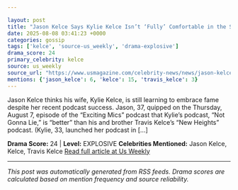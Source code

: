 ```yaml
---

layout: post
title: "Jason Kelce Says Kylie Kelce Isn’t ‘Fully’ Comfortable in the Spotlight"""
date: 2025-08-08 03:41:23 +0000
categories: gossip
tags: ['kelce', 'source-us_weekly', 'drama-explosive']
drama_score: 24
primary_celebrity: kelce
source: us_weekly
source_url: "https://www.usmagazine.com/celebrity-news/news/jason-kelce-reveals-kylie-kelce-isnt-fully-comfortable-with-fame/"""
mentions: {'jason_kelce': 6, 'kelce': 15, 'travis_kelce': 3}
---
```


Jason Kelce thinks his wife, Kylie Kelce, is still learning to embrace fame despite her recent podcast success. Jason, 37, quipped on the Thursday, August 7, episode of the “Exciting Mics” podcast that Kylie’s podcast, “Not Gonna Lie,” is “better” than his and brother Travis Kelce’s “New Heights” podcast. (Kylie, 33, launched her podcast in […]

**Drama Score:** 24 | **Level:** EXPLOSIVE **Celebrities Mentioned:** Jason Kelce, Kelce, Travis Kelce [Read full article at Us Weekly](https://www.usmagazine.com/celebrity-news/news/jason-kelce-reveals-kylie-kelce-isnt-fully-comfortable-with-fame/)

---

*This post was automatically generated from RSS feeds. Drama scores are calculated based on mention frequency and source reliability.*
